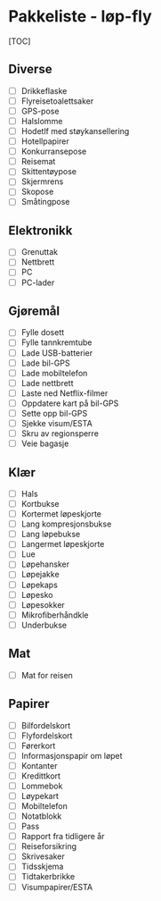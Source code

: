 # Pakkeliste - løp-fly
[TOC]
## Diverse
- [ ] Drikkeflaske
- [ ] Flyreisetoalettsaker
- [ ] GPS-pose
- [ ] Halslomme
- [ ] Hodetlf med støykansellering
- [ ] Hotellpapirer
- [ ] Konkurransepose
- [ ] Reisemat
- [ ] Skittentøypose
- [ ] Skjermrens
- [ ] Skopose
- [ ] Småtingpose
## Elektronikk
- [ ] Grenuttak
- [ ] Nettbrett
- [ ] PC
- [ ] PC-lader
## Gjøremål
- [ ] Fylle dosett
- [ ] Fylle tannkremtube
- [ ] Lade USB-batterier
- [ ] Lade bil-GPS
- [ ] Lade mobiltelefon
- [ ] Lade nettbrett
- [ ] Laste ned Netflix-filmer
- [ ] Oppdatere kart på bil-GPS
- [ ] Sette opp bil-GPS
- [ ] Sjekke visum/ESTA
- [ ] Skru av regionsperre
- [ ] Veie bagasje
## Klær
- [ ] Hals
- [ ] Kortbukse
- [ ] Kortermet løpeskjorte
- [ ] Lang kompresjonsbukse
- [ ] Lang løpebukse
- [ ] Langermet løpeskjorte
- [ ] Lue
- [ ] Løpehansker
- [ ] Løpejakke
- [ ] Løpekaps
- [ ] Løpesko
- [ ] Løpesokker
- [ ] Mikrofiberhåndkle
- [ ] Underbukse
## Mat
- [ ] Mat for reisen
## Papirer
- [ ] Bilfordelskort
- [ ] Flyfordelskort
- [ ] Førerkort
- [ ] Informasjonspapir om løpet
- [ ] Kontanter
- [ ] Kredittkort
- [ ] Lommebok
- [ ] Løypekart
- [ ] Mobiltelefon
- [ ] Notatblokk
- [ ] Pass
- [ ] Rapport fra tidligere år
- [ ] Reiseforsikring
- [ ] Skrivesaker
- [ ] Tidsskjema
- [ ] Tidtakerbrikke
- [ ] Visumpapirer/ESTA
